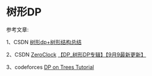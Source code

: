 # 树形DP

参考文章:

1、CSDN [树形dp+树形结构总结](https://blog.csdn.net/dcx2001/article/details/78269908)

2、CSDN [ZeroClock](https://blog.csdn.net/woshi250hua) [【DP_树形DP专辑】【9月9最新更新】](https://blog.csdn.net/woshi250hua/article/details/7644959)

3、codeforces [DP on Trees Tutorial](https://codeforces.com/blog/entry/20935)

